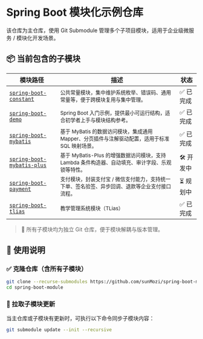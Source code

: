 # Spring Boot 模块化示例仓库

该仓库为主仓库，使用 Git Submodule 管理多个子项目模块，适用于企业级微服务 / 模块化开发场景。

## 📦 当前包含的子模块

| 模块路径                                                                              | 描述                                                                     | 状态     |
|-----------------------------------------------------------------------------------|------------------------------------------------------------------------|--------|
| [`spring-boot-constant`](https://github.com/sunMozi/spring-boot-constant)         | <sub>公共常量模块，集中维护系统枚举、错误码、通用常量等，便于跨模块复用与集中管理。</sub>                     | ✅ 已完成  |
| [`spring-boot-demo`](https://github.com/sunMozi/spring-boot-demo)                 | <sub>Spring Boot 入门示例，提供最小可运行结构，适合初学者上手与模块结构参考。</sub>                  | ✅ 已完成  |
| [`spring-boot-mybatis`](https://github.com/sunMozi/spring-boot-mybatis)           | <sub>基于 MyBatis 的数据访问模块，集成通用 Mapper、分页插件与注解驱动配置，适用于标准 SQL 映射场景。</sub>  | ✅ 已完成  |
| [`spring-boot-mybatis-plus`](https://github.com/sunMozi/spring-boot-mybatis-plus) | <sub>基于 MyBatis-Plus 的增强数据访问模块，支持 Lambda 条件构造器、自动填充、审计字段、乐观锁等特性。</sub> | 🛠 开发中 |
| [`spring-boot-payment`](https://github.com/sunMozi/spring-boot-payment)           | <sub>支付模块，封装支付宝 / 微信支付能力，支持统一下单、签名验签、异步回调、退款等企业支付接口流程。</sub>           | ⏳ 规划中  |
| [`spring-boot-tlias`](https://github.com/sunMozi/spring-boot-tlias)               | <sub>教学管理系统模块（TLias）</sub>                                             | ✅ 已完成  |

> 📌 所有子模块均为独立 Git 仓库，便于模块解耦与版本管理。

## 🚀 使用说明

### ✅ 克隆仓库（含所有子模块）

```bash
git clone --recurse-submodules https://github.com/sunMozi/spring-boot-module.git
cd spring-boot-module
```

### 🔄 拉取子模块更新

当主仓库或子模块有更新时，可执行以下命令同步子模块内容：

```bash
git submodule update --init --recursive
```